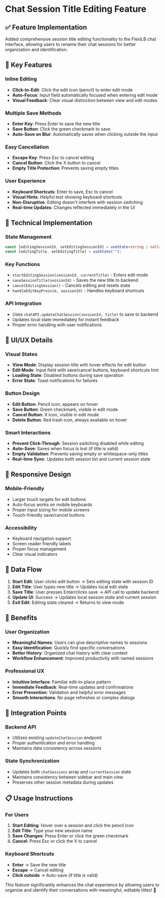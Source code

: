 # Chat Session Title Editing Feature

## ✅ Feature Implementation

Added comprehensive session title editing functionality to the FlexiLB chat interface, allowing users to rename their chat sessions for better organization and identification.

## 🎯 Key Features

### **Inline Editing**
- **Click-to-Edit**: Click the edit icon (pencil) to enter edit mode
- **Auto-Focus**: Input field automatically focused when entering edit mode
- **Visual Feedback**: Clear visual distinction between view and edit modes

### **Multiple Save Methods**
- **Enter Key**: Press Enter to save the new title
- **Save Button**: Click the green checkmark to save
- **Auto-Save on Blur**: Automatically saves when clicking outside the input

### **Easy Cancellation**
- **Escape Key**: Press Esc to cancel editing
- **Cancel Button**: Click the X button to cancel
- **Empty Title Protection**: Prevents saving empty titles

### **User Experience**
- **Keyboard Shortcuts**: Enter to save, Esc to cancel
- **Visual Hints**: Helpful text showing keyboard shortcuts
- **Non-Disruptive**: Editing doesn't interfere with session switching
- **Real-time Updates**: Changes reflected immediately in the UI

## 🔧 Technical Implementation

### **State Management**
```typescript
const [editingSessionId, setEditingSessionId] = useState<string | null>(null);
const [editingTitle, setEditingTitle] = useState("");
```

### **Key Functions**
- `startEditingSession(sessionId, currentTitle)` - Enters edit mode
- `saveSessionTitle(sessionId)` - Saves the new title to backend
- `cancelEditingSession()` - Cancels editing and resets state
- `handleEditKeyPress(e, sessionId)` - Handles keyboard shortcuts

### **API Integration**
- Uses `chatAPI.updateChatSession(sessionId, title)` to save to backend
- Updates local state immediately for instant feedback
- Proper error handling with user notifications

## 🎨 UI/UX Details

### **Visual States**
- **View Mode**: Display session title with hover effects for edit button
- **Edit Mode**: Input field with save/cancel buttons, keyboard shortcuts hint
- **Loading State**: Disabled buttons during save operation
- **Error State**: Toast notifications for failures

### **Button Design**
- **Edit Button**: Pencil icon, appears on hover
- **Save Button**: Green checkmark, visible in edit mode
- **Cancel Button**: X icon, visible in edit mode
- **Delete Button**: Red trash icon, always available on hover

### **Smart Interactions**
- **Prevent Click-Through**: Session switching disabled while editing
- **Auto-Save**: Saves when focus is lost (if title is valid)
- **Empty Validation**: Prevents saving empty or whitespace-only titles
- **Real-time Sync**: Updates both session list and current session state

## 📱 Responsive Design

### **Mobile-Friendly**
- Larger touch targets for edit buttons
- Auto-focus works on mobile keyboards
- Proper input sizing for mobile screens
- Touch-friendly save/cancel buttons

### **Accessibility**
- Keyboard navigation support
- Screen reader friendly labels
- Proper focus management
- Clear visual indicators

## 🔄 Data Flow

1. **Start Edit**: User clicks edit button → Sets editing state with session ID
2. **Edit Title**: User types new title → Updates local edit state
3. **Save Title**: User presses Enter/clicks save → API call to update backend
4. **Update UI**: Success → Updates local session state and current session
5. **Exit Edit**: Editing state cleared → Returns to view mode

## 🎯 Benefits

### **User Organization**
- **Meaningful Names**: Users can give descriptive names to sessions
- **Easy Identification**: Quickly find specific conversations
- **Better History**: Organized chat history with clear context
- **Workflow Enhancement**: Improved productivity with named sessions

### **Professional UX**
- **Intuitive Interface**: Familiar edit-in-place pattern
- **Immediate Feedback**: Real-time updates and confirmations
- **Error Prevention**: Validation and helpful error messages
- **Smooth Interactions**: No page refreshes or complex dialogs

## 🔧 Integration Points

### **Backend API**
- Utilizes existing `updateChatSession` endpoint
- Proper authentication and error handling
- Maintains data consistency across sessions

### **State Synchronization**
- Updates both `chatSessions` array and `currentSession` state
- Maintains consistency between sidebar and main view
- Preserves other session metadata during updates

## 📋 Usage Instructions

### **For Users**
1. **Start Editing**: Hover over a session and click the pencil icon
2. **Edit Title**: Type your new session name
3. **Save Changes**: Press Enter or click the green checkmark
4. **Cancel**: Press Esc or click the X to cancel

### **Keyboard Shortcuts**
- **Enter** → Save the new title
- **Escape** → Cancel editing
- **Click outside** → Auto-save (if title is valid)

This feature significantly enhances the chat experience by allowing users to organize and identify their conversations with meaningful, editable titles! 🎉